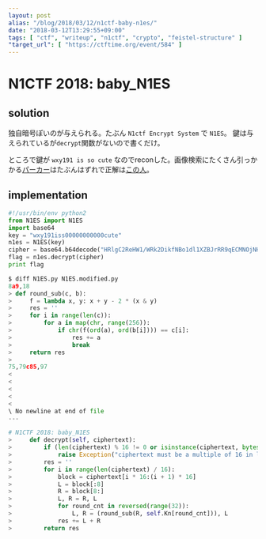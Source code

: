 ```yaml
---
layout: post
alias: "/blog/2018/03/12/n1ctf-baby-n1es/"
date: "2018-03-12T13:29:55+09:00"
tags: [ "ctf", "writeup", "n1ctf", "crypto", "feistel-structure" ]
"target_url": [ "https://ctftime.org/event/584" ]
---
```


# N1CTF 2018: baby_N1ES

## solution

独自暗号ぽいのが与えられる。たぶん `N1ctf Encrypt System` で `N1ES`。
鍵は与えられているが`decrypt`関数がないので書くだけ。

ところで鍵が `wxy191 is so cute` なのでreconした。画像検索にたくさん引っかかる[パー](https://www.aliexpress.com/item/2017-New-Woman-Autumn-And-Winter-Sailor-Collar-Long-sleeve-Casual-Pullovers-Sweatshirts-Thick-Warm-Sweatshirts/32821989240.html)[カー](https://www.amazon.co.jp/dp/B0762QX6G1/)はたぶんはずれで正解は[この人](https://pwnhub.cn/personalinfo?id=41)。

## implementation

``` python
#!/usr/bin/env python2
from N1ES import N1ES
import base64
key = "wxy191iss00000000000cute"
n1es = N1ES(key)
cipher = base64.b64decode("HRlgC2ReHW1/WRk2DikfNBo1dl1XZBJrRR9qECMNOjNHDktBJSxcI1hZIz07YjVx")
flag = n1es.decrypt(cipher)
print flag
```

``` python
$ diff N1ES.py N1ES.modified.py
8a9,18
> def round_sub(c, b):
>     f = lambda x, y: x + y - 2 * (x & y)
>     res = ''
>     for i in range(len(c)):
>         for a in map(chr, range(256)):
>             if chr(f(ord(a), ord(b[i]))) == c[i]:
>                 res += a
>                 break
>     return res
> 
75,79c85,97
< 
< 
< 
<         
<               
\ No newline at end of file
---

# N1CTF 2018: baby_N1ES
>     def decrypt(self, ciphertext):
>         if (len(ciphertext) % 16 != 0 or isinstance(ciphertext, bytes) == False):
>             raise Exception("ciphertext must be a multiple of 16 in length")
>         res = ''
>         for i in range(len(ciphertext) / 16):
>             block = ciphertext[i * 16:(i + 1) * 16]
>             L = block[:8]
>             R = block[8:]
>             L, R = R, L
>             for round_cnt in reversed(range(32)):
>                 L, R = (round_sub(R, self.Kn[round_cnt])), L
>             res += L + R
>         return res
```
